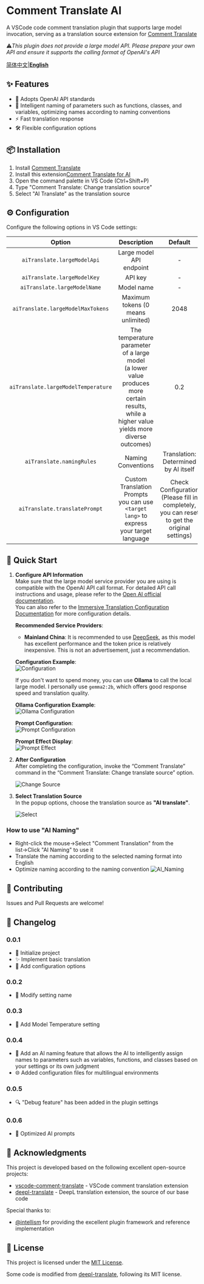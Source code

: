 # Comment Translate AI

A VSCode code comment translation plugin that supports large model invocation, serving as a translation source extension for [Comment Translate](https://marketplace.visualstudio.com/items?itemName=intellsmi.comment-translate)

⚠️*This plugin does not provide a large model API. Please prepare your own API and ensure it supports the calling format of OpenAI's API*

[简体中文](README.md)|[**English**](README_en.md)

## ✨ Features

- 🤖 Adopts OpenAI API standards
- 🎯 Intelligent naming of parameters such as functions, classes, and variables, optimizing names according to naming conventions
- ⚡ Fast translation response
- 🛠️ Flexible configuration options

## 📦 Installation

1. Install [Comment Translate](https://marketplace.visualstudio.com/items?itemName=intellsmi.comment-translate)
2. Install this extension[Comment Translate for AI](https://marketplace.visualstudio.com/items?itemName=Cheng-MaoMao.ai-powered-comment-translate-extension&ssr=false#overview)
3. Open the command palette in VS Code (Ctrl+Shift+P)
4. Type "Comment Translate: Change translation source"
5. Select "AI Translate" as the translation source

## ⚙️ Configuration

Configure the following options in VS Code settings:

|                Option                |                                                                   Description                                                                   |               Default               |
| :-----------------------------------: | :----------------------------------------------------------------------------------------------------------------------------------------------: | :----------------------------------: |
|     `aiTranslate.largeModelApi`     |                                                             Large model API endpoint                                                             |                  -                  |
|     `aiTranslate.largeModelKey`     |                                                                     API key                                                                     |                  -                  |
|    `aiTranslate.largeModelName`    |                                                                    Model name                                                                    |                  -                  |
|  `aiTranslate.largeModelMaxTokens`  |                                                        Maximum tokens (0 means unlimited)                                                        |                 2048                 |
| `aiTranslate.largeModelTemperature` | The temperature parameter of a large model<br />(a lower value produces more certain results, while a higher value yields more diverse outcomes) |                 0.2                 |
|      `aiTranslate.namingRules`      |                                                                Naming Conventions                                                                | Translation: Determined by AI itself |
|`aiTranslate.translatePrompt`|Custom Translation Prompts <br/> you can use `<target lang>` to express your target language|Check Configuration (Please fill in completely, you can reset to get the original settings)|

## 🚀 Quick Start

1. **Configure API Information**  
   Make sure that the large model service provider you are using is compatible with the OpenAI API call format. For detailed API call instructions and usage, please refer to the [Open AI official documentation](https://platform.openai.com/docs/api-reference/chat).  
   You can also refer to the [Immersive Translation Configuration Documentation](https://immersivetranslate.com/zh-Hans/docs/services/ai) for more configuration details.

   **Recommended Service Providers**:
   - **Mainland China**: It is recommended to use [DeepSeek](https://platform.deepseek.com/), as this model has excellent performance and the token price is relatively inexpensive. This is not an advertisement, just a recommendation.

   **Configuration Example**:  
   ![Configuration](./image/setting.png)

   If you don't want to spend money, you can use **Ollama** to call the local large model. I personally use `gemma2:2b`, which offers good response speed and translation quality.

   **Ollama Configuration Example**:  
   ![Ollama Configuration](./image/ollama-setting.png)

   **Prompt Configuration**:  
   ![Prompt Configuration](./image/prompt-setting.png)

   **Prompt Effect Display**:  
   ![Prompt Effect](./image/prompt-setting-show.png)

2. **After Configuration**  
   After completing the configuration, invoke the “Comment Translate” command in the “Comment Translate: Change translate source” option.

   ![Change Source](./image/change.png)

3. **Select Translation Source**  
   In the popup options, choose the translation source as **"AI translate"**.

   ![Select](./image/select.png)


### How to use "AI Naming"

* Right-click the mouse→Select "Comment Translation" from the list→Click "AI Naming" to use it
* Translate the naming according to the selected naming format into English
* Optimize naming according to the naming convention
  ![AI_Naming](./image/AI%20Naming.gif)

## 🤝 Contributing

Issues and Pull Requests are welcome!

## 📝 Changelog

### 0.0.1

- 🎉 Initialize project
- ✨ Implement basic translation
- 🔧 Add configuration options

### 0.0.2

- 🔧 Modify setting name

### 0.0.3

- 🔧 Add Model Temperature setting

### 0.0.4

- 🤖 Add an AI naming feature that allows the AI to intelligently assign names to parameters such as variables, functions, and classes based on your settings or its own judgment
- 🌐 Added configuration files for multilingual environments

### 0.0.5

- 🔍 "Debug feature" has been added in the plugin settings

### 0.0.6

- 🤖 Optimized AI prompts

## 🙏 Acknowledgments

This project is developed based on the following excellent open-source projects:

- [vscode-comment-translate](https://github.com/intellism/vscode-comment-translate) - VSCode comment translation extension
- [deepl-translate](https://github.com/intellism/deepl-translate) - DeepL translation extension, the source of our base code

Special thanks to:

- [@intellism](https://github.com/intellism) for providing the excellent plugin framework and reference implementation

## 📄 License

This project is licensed under the [MIT License](LICENSE).

Some code is modified from [deepl-translate](https://github.com/intellism/deepl-translate), following its MIT license.
